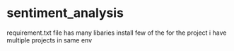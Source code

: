 # sentiment_analysis

requirement.txt file has many libaries install few of the for the project i have multiple projects in same env
